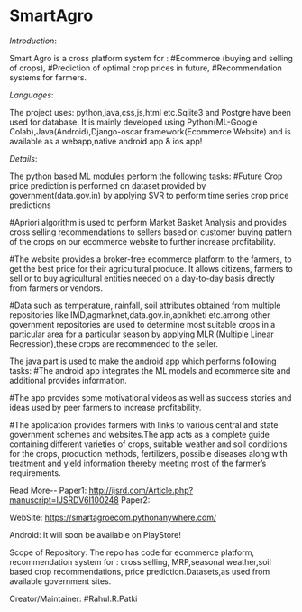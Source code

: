 # SmartAgro

*Introduction*:

Smart Agro is a cross platform system for :
#Ecommerce (buying and selling of crops),
#Prediction of optimal crop prices in future,
#Recommendation systems for farmers.

*Languages*:


The project uses: python,java,css,js,html etc.Sqlite3 and Postgre have been used for database.
It is mainly developed using Python(ML-Google Colab),Java(Android),Django-oscar framework(Ecommerce Website) and is available as a webapp,native android app & ios app!

*Details*:


The python based ML modules perform the following tasks:
#Future Crop price prediction is performed on dataset provided by government(data.gov.in) by applying SVR to perform time series crop price predictions

#Apriori algorithm is used to perform Market Basket Analysis and provides cross selling recommendations to sellers  based on customer buying pattern of the crops on our ecommerce website to further increase profitability.

#The website provides a broker-free ecommerce platform to the farmers, to get the best price for their agricultural produce. It allows citizens, farmers to sell or to buy agricultural entities needed on a day-to-day basis directly from farmers or vendors.

#Data such  as temperature, rainfall, soil attributes obtained from multiple repositories like IMD,agmarknet,data.gov.in,apnikheti etc.among other  government repositories are used to determine most suitable crops in a particular area for a particular season by applying MLR (Multiple Linear Regression),these crops are recommended to the seller.

The java part is used to make the android app which performs following tasks:
#The android app integrates the ML models and ecommerce site and additional provides information.

#The app provides some motivational videos as well as success stories and ideas used by peer farmers to increase profitability.

#The application provides farmers with links to various central and state government schemes and websites.The app acts as a complete guide containing different varieties of crops, suitable weather and soil conditions for the crops, production methods, fertilizers, possible diseases along with treatment and yield information thereby meeting most of the farmer’s requirements.

  
Read More--
Paper1:
  http://ijsrd.com/Article.php?manuscript=IJSRDV6I100248
Paper2:

WebSite:
  https://smartagroecom.pythonanywhere.com/
  
Android:
It will soon be available on PlayStore!

Scope of Repository:
The repo has code for ecommerce platform, recommendation system for : cross selling, MRP,seasonal weather,soil based crop recommendations, price prediction.Datasets,as used from available government sites.
 

  
Creator/Maintainer:
#Rahul.R.Patki

